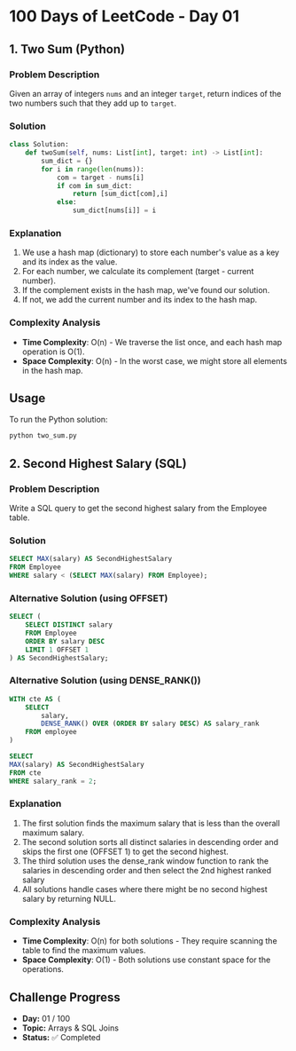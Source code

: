 # 100 Days of LeetCode - Day 01

## 1. Two Sum (Python)

### Problem Description
Given an array of integers `nums` and an integer `target`, return indices of the two numbers such that they add up to `target`.

### Solution
```python
class Solution:
    def twoSum(self, nums: List[int], target: int) -> List[int]:
        sum_dict = {}
        for i in range(len(nums)):
            com = target - nums[i]
            if com in sum_dict:
                return [sum_dict[com],i]
            else:
                sum_dict[nums[i]] = i
```

### Explanation
1. We use a hash map (dictionary) to store each number's value as a key and its index as the value.
2. For each number, we calculate its complement (target - current number).
3. If the complement exists in the hash map, we've found our solution.
4. If not, we add the current number and its index to the hash map.

### Complexity Analysis
- **Time Complexity**: O(n) - We traverse the list once, and each hash map operation is O(1).
- **Space Complexity**: O(n) - In the worst case, we might store all elements in the hash map.

## Usage
To run the Python solution:
```bash
python two_sum.py
```

## 2. Second Highest Salary (SQL)

### Problem Description
Write a SQL query to get the second highest salary from the Employee table.

### Solution
```sql
SELECT MAX(salary) AS SecondHighestSalary
FROM Employee
WHERE salary < (SELECT MAX(salary) FROM Employee);
```

### Alternative Solution (using OFFSET)
```sql
SELECT (
    SELECT DISTINCT salary
    FROM Employee
    ORDER BY salary DESC
    LIMIT 1 OFFSET 1
) AS SecondHighestSalary;
```
### Alternative Solution (using DENSE_RANK())
```sql
WITH cte AS (
    SELECT 
        salary, 
        DENSE_RANK() OVER (ORDER BY salary DESC) AS salary_rank 
    FROM employee
)

SELECT 
MAX(salary) AS SecondHighestSalary 
FROM cte
WHERE salary_rank = 2;  
```

### Explanation
1. The first solution finds the maximum salary that is less than the overall maximum salary.
2. The second solution sorts all distinct salaries in descending order and skips the first one (OFFSET 1) to get the second highest.
3. The third solution uses the dense_rank window function to rank the salaries in descending order and then select the 2nd highest ranked salary
4. All solutions handle cases where there might be no second highest salary by returning NULL.

### Complexity Analysis
- **Time Complexity**: O(n) for both solutions - They require scanning the table to find the maximum values.
- **Space Complexity**: O(1) - Both solutions use constant space for the operations.

## Challenge Progress

- **Day:** 01 / 100  
- **Topic:** Arrays & SQL Joins  
- **Status:** ✅ Completed  
